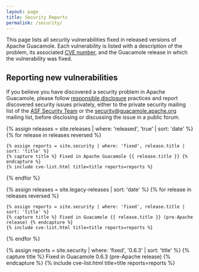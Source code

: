 ```yaml
---
layout: page 
title: Security Reports
permalink: /security/
---
```


This page lists all security vulnerabilities fixed in released versions of
Apache Guacamole. Each vulnerability is listed with a description of the
problem, its associated [CVE
number](https://cve.mitre.org/about/faqs.html#what_is_cve_id), and the
Guacamole release in which the vulnerability was fixed.

Reporting new vulnerabilities
-----------------------------

If you believe you have discovered a security problem in Apache Guacamole,
please follow [responsible
disclosure](https://en.wikipedia.org/wiki/Responsible_disclosure) practices and
report discovered security issues privately, either to the private security
mailing list of the [ASF Security Team](https://www.apache.org/security/) or
the <security@guacamole.apache.org> mailing list, before disclosing or
discussing the issue in a public forum.

{% assign releases = site.releases  | where: 'released', 'true' | sort: 'date' %}
{% for release in releases reversed %}

    {% assign reports = site.security | where: 'fixed', release.title | sort: 'title' %}
    {% capture title %} Fixed in Apache Guacamole {{ release.title }} {% endcapture %}
    {% include cve-list.html title=title reports=reports %}

{% endfor %}

{% assign releases = site.legacy-releases | sort: 'date' %}
{% for release in releases reversed %}

    {% assign reports = site.security | where: 'fixed', release.title | sort: 'title' %}
    {% capture title %} Fixed in Guacamole {{ release.title }} (pre-Apache release) {% endcapture %}
    {% include cve-list.html title=title reports=reports %}

{% endfor %}

{% assign reports = site.security | where: 'fixed', '0.6.3' | sort: 'title' %}
{% capture title %} Fixed in Guacamole 0.6.3 (pre-Apache release) {% endcapture %}
{% include cve-list.html title=title reports=reports %}

